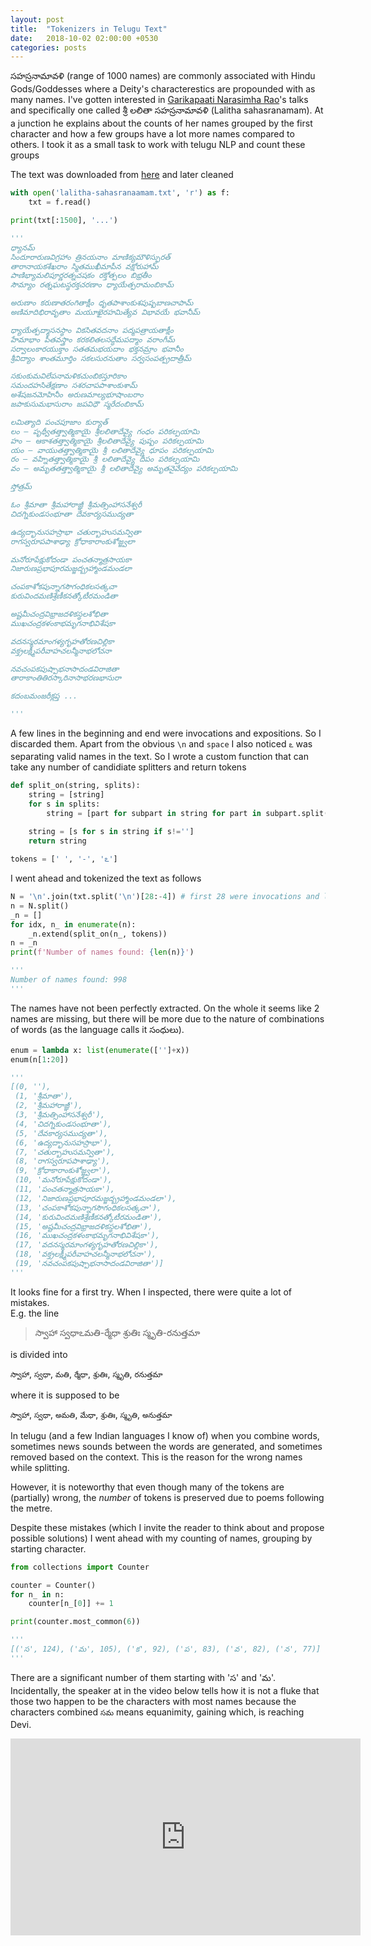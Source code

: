 ```yaml
---
layout: post
title:  "Tokenizers in Telugu Text"
date:   2018-10-02 02:00:00 +0530
categories: posts
---
```


సహస్రనామావళి (range of 1000 names) are commonly associated with Hindu Gods/Goddesses where a Deity's  characterestics are propounded with as many names. I've gotten interested in [Garikapaati Narasimha Rao](https://www.youtube.com/watch?v=Sq1PlEo-sWY)'s talks and specifically one called శ్రీ లలితా సహస్రనామావళి (Lalitha sahasranamam). At a junction he explains about the counts of her names grouped by the first character and how a few groups have a lot more names compared to others. I took it as a small task to work with telugu NLP and count these groups

<!--more-->

The text was downloaded from [here](https://stotras.krishnasrikanth.in/sri-lalitha-sahasranama-stotram/) and later cleaned

```python
with open('lalitha-sahasranaamam.txt', 'r') as f:
    txt = f.read()

print(txt[:1500], '...')

'''
ధ్యానమ్ 
సిందూరారుణవిగ్రహాం త్రినయనాం మాణిక్యమౌళిస్ఫురత్
తారానాయకశేఖరాం స్మితముఖీమాపీన వక్షోరుహామ్ 
పాణిభ్యామలిపూర్ణరత్నచషకం రక్తోత్పలం బిభ్రతీం
సౌమ్యాం రత్నఘటస్థరక్తచరణాం ధ్యాయేత్పరామంబికామ్

అరుణాం కరుణాతరంగితాక్షీం ధృతపాశాంకుశపుష్పబాణచాపామ్ 
అణిమాదిభిరావృతాం మయూఖైరహమిత్యేవ విభావయే భవానీమ్

ధ్యాయేత్పద్మాసనస్థాం వికసితవదనాం పద్మపత్రాయతాక్షీం
హేమాభాం పీతవస్త్రాం కరకలితలసద్ధేమపద్మాం వరాంగీమ్ 
సర్వాలంకారయుక్తాం సతతమభయదాం భక్తనమ్రాం భవానీం
శ్రీవిద్యాం శాంతమూర్తిం సకలసురనుతాం సర్వసంపత్ప్రదాత్రీమ్

సకుంకుమవిలేపనామళికచుంబికస్తూరికాం
సమందహసితేక్షణాం సశరచాపపాశాంకుశామ్ 
అశేషజనమోహినీం అరుణమాల్యభూషాంబరాం
జపాకుసుమభాసురాం జపవిధౌ స్మరేదంబికామ్

లమిత్యాది పంచపూజాం కుర్యాత్ 
లం – పృథ్వీతత్త్వాత్మికాయై శ్రీలలితాదేవ్యై గంధం పరికల్పయామి 
హం – ఆకాశతత్త్వాత్మికాయై శ్రీలలితాదేవ్యై పుష్పం పరికల్పయామి 
యం – వాయుతత్త్వాత్మికాయై శ్రీ లలితాదేవ్యై ధూపం పరికల్పయామి 
రం – వహ్నితత్త్వాత్మికాయై శ్రీ లలితాదేవ్యై దీపం పరికల్పయామి 
వం – అమృతతత్త్వాత్మికాయై శ్రీ లలితాదేవ్యై అమృతనైవేద్యం పరికల్పయామి

స్తోత్రమ్

ఓం శ్రీమాతా శ్రీమహారాజ్ఞీ శ్రీమత్సింహాసనేశ్వరీ 
చిదగ్నికుండసంభూతా దేవకార్యసముద్యతా

ఉద్యద్భానుసహస్రాభా చతుర్బాహుసమన్వితా 
రాగస్వరూపపాశాఢ్యా క్రోధాకారాంకుశోజ్జ్వలా

మనోరూపేక్షుకోదండా పంచతన్మాత్రసాయకా 
నిజారుణప్రభాపూరమజ్జద్బ్రహ్మాండమండలా

చంపకాశోకపున్నాగసౌగంధికలసత్కచా 
కురువిందమణిశ్రేణీకనత్కోటీరమండితా

అష్టమీచంద్రవిభ్రాజదళికస్థలశోభితా 
ముఖచంద్రకళంకాభమృగనాభివిశేషకా

వదనస్మరమాంగళ్యగృహతోరణచిల్లికా 
వక్త్రలక్ష్మీపరీవాహచలన్మీనాభలోచనా

నవచంపకపుష్పాభనాసాదండవిరాజితా 
తారాకాంతితిరస్కారినాసాభరణభాసురా

కదంబమంజరీక్లప్త ...

'''
```

A few lines in the beginning and end were invocations and expositions. So I discarded them. Apart from the obvious `\n` and `space` I also noticed `ఽ` was separating valid names in the text. So I wrote a custom function that can take any number of candidiate splitters and return tokens

```python
def split_on(string, splits):
    string = [string]
    for s in splits:
        string = [part for subpart in string for part in subpart.split(s)]
        
    string = [s for s in string if s!='']
    return string

tokens = [' ', '-', 'ఽ']
```

I went ahead and tokenized the text as follows
```python
N = '\n'.join(txt.split('\n')[28:-4]) # first 28 were invocations and last 4 were blank, the way I preprocessed
n = N.split()
_n = []
for idx, n_ in enumerate(n):
    _n.extend(split_on(n_, tokens))
n = _n
print(f'Number of names found: {len(n)}')

'''
Number of names found: 998
'''
```
The names have not been perfectly extracted. On the whole it seems like 2 names are missing, but there will be more due to the nature of combinations of words (as the language calls it సంధులు). 

```python
enum = lambda x: list(enumerate(['']+x))
enum(n[1:20])

'''
[(0, ''),
 (1, 'శ్రీమాతా'),
 (2, 'శ్రీమహారాజ్ఞీ'),
 (3, 'శ్రీమత్సింహాసనేశ్వరీ'),
 (4, 'చిదగ్నికుండసంభూతా'),
 (5, 'దేవకార్యసముద్యతా'),
 (6, 'ఉద్యద్భానుసహస్రాభా'),
 (7, 'చతుర్బాహుసమన్వితా'),
 (8, 'రాగస్వరూపపాశాఢ్యా'),
 (9, 'క్రోధాకారాంకుశోజ్జ్వలా'),
 (10, 'మనోరూపేక్షుకోదండా'),
 (11, 'పంచతన్మాత్రసాయకా'),
 (12, 'నిజారుణప్రభాపూరమజ్జద్బ్రహ్మాండమండలా'),
 (13, 'చంపకాశోకపున్నాగసౌగంధికలసత్కచా'),
 (14, 'కురువిందమణిశ్రేణీకనత్కోటీరమండితా'),
 (15, 'అష్టమీచంద్రవిభ్రాజదళికస్థలశోభితా'),
 (16, 'ముఖచంద్రకళంకాభమృగనాభివిశేషకా'),
 (17, 'వదనస్మరమాంగళ్యగృహతోరణచిల్లికా'),
 (18, 'వక్త్రలక్ష్మీపరీవాహచలన్మీనాభలోచనా'),
 (19, 'నవచంపకపుష్పాభనాసాదండవిరాజితా')]
'''
```
It looks fine for a first try. When I inspected, there were quite a lot of mistakes.  
E.g. the line 
>స్వాహా స్వధాఽమతి-ర్మేధా శ్రుతిః స్మృతి-రనుత్తమా 

is divided into

`స్వాహా`, `స్వధా`, `మతి`, `ర్మేధా`, `శ్రుతిః`, `స్మృతి`, `రనుత్తమా`

where it is supposed to be 

`స్వాహా`, `స్వధా`, `అమతి`, `మేధా`, `శ్రుతిః`, `స్మృతి`, `అనుత్తమా`

In telugu (and a few Indian languages I know of) when you combine words, sometimes news sounds between the words are generated, and sometimes removed based on the context. This is the reason for the wrong names while splitting.

However, it is noteworthy that even though many of the tokens are (partially) wrong, the _number_ of tokens is preserved due to poems following the metre.

Despite these mistakes (which I invite the reader to think about and propose possible solutions) I went ahead with my counting of names, grouping by starting character.

```python
from collections import Counter

counter = Counter()
for n_ in n:
    counter[n_[0]] += 1

print(counter.most_common(6))

'''
[('స', 124), ('మ', 105), ('క', 92), ('ప', 83), ('వ', 82), ('న', 77)]
'''
```

There are a significant number of them starting with 'స' and 'మ'. Incidentally, the speaker at in the video below tells how it is not a fluke that those two happen to be the characters with most names because the characters combined `సమ` means equanimity, gaining which, is reaching Devi. 

<iframe width="560" height="315" src="https://www.youtube.com/embed/6IFss8UBllI?t=31m20s&start=1880" frameborder="0" allow="autoplay; encrypted-media" allowfullscreen></iframe>

